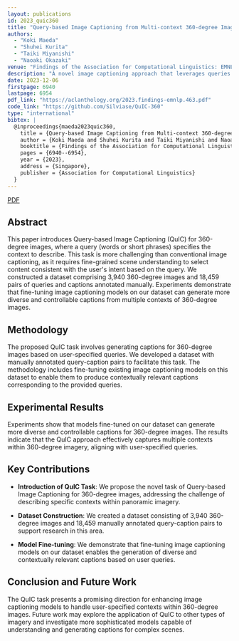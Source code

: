 ```yaml
---
layout: publications
id: 2023_quic360
title: "Query-based Image Captioning from Multi-context 360-degree Images"
authors:
  - "Koki Maeda"
  - "Shuhei Kurita"
  - "Taiki Miyanishi"
  - "Naoaki Okazaki"
venue: "Findings of the Association for Computational Linguistics: EMNLP 2023"
description: "A novel image captioning approach that leverages queries and multi-context 360-degree imagery."
date: 2023-12-06
firstpage: 6940
lastpage: 6954
pdf_link: "https://aclanthology.org/2023.findings-emnlp.463.pdf"
code_link: "https://github.com/Silviase/QuIC-360"
type: "international"
bibtex: |
  @inproceedings{maeda2023quic360,
    title = {Query-based Image Captioning from Multi-context 360-degree Images},
    author = {Koki Maeda and Shuhei Kurita and Taiki Miyanishi and Naoaki Okazaki},
    booktitle = {Findings of the Association for Computational Linguistics: EMNLP 2023},
    pages = {6940--6954},
    year = {2023},
    address = {Singapore},
    publisher = {Association for Computational Linguistics}
  }
---
```


[PDF](/assets/papers/2023_quic360.pdf)

## Abstract

This paper introduces Query-based Image Captioning (QuIC) for 360-degree images, where a query (words or short phrases) specifies the context to describe. This task is more challenging than conventional image captioning, as it requires fine-grained scene understanding to select content consistent with the user's intent based on the query. We constructed a dataset comprising 3,940 360-degree images and 18,459 pairs of queries and captions annotated manually. Experiments demonstrate that fine-tuning image captioning models on our dataset can generate more diverse and controllable captions from multiple contexts of 360-degree images.

## Methodology

The proposed QuIC task involves generating captions for 360-degree images based on user-specified queries. We developed a dataset with manually annotated query-caption pairs to facilitate this task. The methodology includes fine-tuning existing image captioning models on this dataset to enable them to produce contextually relevant captions corresponding to the provided queries.

## Experimental Results

Experiments show that models fine-tuned on our dataset can generate more diverse and controllable captions for 360-degree images. The results indicate that the QuIC approach effectively captures multiple contexts within 360-degree imagery, aligning with user-specified queries.

## Key Contributions

- **Introduction of QuIC Task**: We propose the novel task of Query-based Image Captioning for 360-degree images, addressing the challenge of describing specific contexts within panoramic imagery.

- **Dataset Construction**: We created a dataset consisting of 3,940 360-degree images and 18,459 manually annotated query-caption pairs to support research in this area.

- **Model Fine-tuning**: We demonstrate that fine-tuning image captioning models on our dataset enables the generation of diverse and contextually relevant captions based on user queries.

## Conclusion and Future Work

The QuIC task presents a promising direction for enhancing image captioning models to handle user-specified contexts within 360-degree images. Future work may explore the application of QuIC to other types of imagery and investigate more sophisticated models capable of understanding and generating captions for complex scenes.
